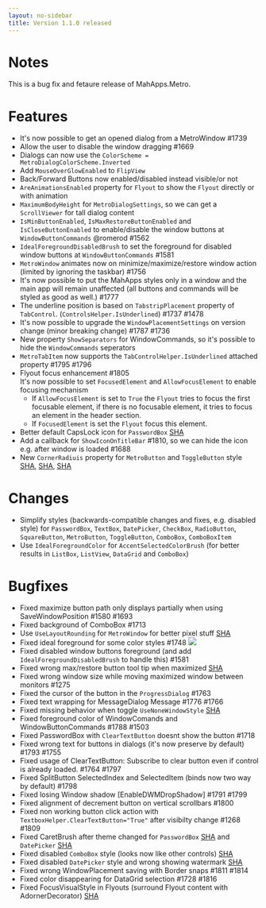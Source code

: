 ```yaml
---
layout: no-sidebar
title: Version 1.1.0 released
---
```


# Notes

This is a bug fix and fetaure release of MahApps.Metro.

# Features

- It's now possible to get an opened dialog from a MetroWindow #1739
- Allow the user to disable the window dragging #1669
- Dialogs can now use the `ColorScheme = MetroDialogColorScheme.Inverted`
- Add `MouseOverGlowEnabled` to `FlipView`
- Back/Forward Buttons now enabled/disabled instead visible/or not
- `AreAnimationsEnabled` property for `Flyout` to show the `Flyout` directly or with animation
- `MaximumBodyHeight` for `MetroDialogSettings`, so we can get a `ScrollViewer` for tall dialog content
- `IsMinButtonEnabled`, `IsMaxRestoreButtonEnabled` and `IsCloseButtonEnabled` to enable/disable the window buttons at `WindowButtonCommands` @romerod #1562
- `IdealForegroundDisabledBrush` to set the foreground for disabled window buttons at `WindowButtonCommands` #1581
- `MetroWindow` animates now on minimize/maximize/restore window action (limited by ignoring the taskbar) #1756
- It's now possible to put the MahApps styles only in a window and the main app will remain unaffected (all buttons and commands will be styled as good as well.) #1777
- The underline position is based on `TabstripPlacement` property of `TabControl`. (`ControlsHelper.IsUnderlined`) #1737 #1478
- It's now possible to upgrade the `WindowPlacementSettings` on version change (minor breaking change) #1787 #1736
- New property `ShowSeparators` for WindowCommands, so it's possible to hide the `WindowCommands` seperators
- `MetroTabItem` now supports the `TabControlHelper.IsUnderlined` attached property #1795 #1796
- Flyout focus enhancement #1805  
It's now possible to set `FocusedElement` and `AllowFocusElement` to enable focusing mechanism
  + If `AllowFocusElement` is set to `True` the `Flyout` tries to focus the first focusable element, if there is no focusable element, it tries to focus an element in the header section.
  + If `FocusedElement` is set the `Flyout` focus this element.
- Better default CapsLock icon for `PasswordBox` [SHA](https://github.com/MahApps/MahApps.Metro/commit/709abc49abb575017a8bb660bc129656172824b5)
- Add a callback for `ShowIconOnTitleBar` #1810, so we can hide the icon e.g. after window is loaded #1688
- New `CornerRadiuis` property for `MetroButton` and `ToggleButton` style [SHA](https://github.com/MahApps/MahApps.Metro/commit/efdc5f8e57a3b85d81969bd04dc7ff27e199e9ea), [SHA](https://github.com/MahApps/MahApps.Metro/commit/d4ff9da467533eeee6959fe2ed3cf4755ce852ec), [SHA](https://github.com/MahApps/MahApps.Metro/commit/cd31273b5005d950b0725684ecf193f3e19c6319)

# Changes
- Simplify styles (backwards-compatible changes and fixes, e.g. disabled style) for `PasswordBox`, `TextBox`, `DatePicker`, `CheckBox`, `RadioButton`, `SquareButton`, `MetroButton`, `ToggleButton`, `ComboBox`, `ComboBoxItem`
- Use `IdealForegroundColor` for `AccentSelectedColorBrush` (for better results in `ListBox`, `ListView`, `DataGrid` and `ComboBox`)

# Bugfixes

- Fixed maximize button path only displays partially when using SaveWindowPosition #1580 #1693
- Fixed background of ComboBox #1713
- Use `UseLayoutRounding` for `MetroWindow` for better pixel stuff [SHA](https://github.com/MahApps/MahApps.Metro/commit/b3c19573ba52847aa42fe1c0ff3ef064e8d9ba17)
- Fixed ideal foreground for some color styles #1748
![](https://camo.githubusercontent.com/9df3efb07f02b8d95a471a493762433fa8eb442c/687474703a2f2f6673312e64697265637475706c6f61642e6e65742f696d616765732f3135303131312f79766a356e3333352e706e67)
- Fixed disabled window buttons foreground (and add `IdealForegroundDisabledBrush` to handle this) #1581
- Fixed wrong max/restore button tool tip when maximized [SHA](https://github.com/MahApps/MahApps.Metro/commit/4a1a8f91c6588c034a6e5ef3fac64e4eacce6845)
- Fixed wrong window size while moving maximized window between monitors #1275 
- Fixed the cursor of the button in the `ProgressDialog` #1763 
- Fixed text wrapping for MessageDialog Message #1776 #1766 
- Fixed missing behavior when toggle `UseNoneWindowStyle` [SHA](https://github.com/MahApps/MahApps.Metro/commit/c1d36f5eb4b22cea92383c256f4c1102141696ce)
- Fixed foreground color of WindowComands and WindowButtonCommands #1788 #1503
- Fixed PasswordBox with `ClearTextButton` doesnt show the button #1718
- Fixed wrong text for buttons in dialogs (it's now preserve by default) #1793 #1755
- Fixed usage of ClearTextButton: Subscribe to clear button even if control is already loaded. #1764 #1797
- Fixed SplitButton SelectedIndex and SelectedItem (binds now two way by default) #1798
- Fixed losing Window shadow [EnableDWMDropShadow] #1791 #1799
- Fixed alignment of decrement button on vertical scrollbars #1800
- Fixed non working button click action with `TextboxHelper.ClearTextButton="True"` after visibilty change #1268 #1809
- Fixed CaretBrush after theme changed for `PasswordBox` [SHA](https://github.com/MahApps/MahApps.Metro/commit/a5808a1c1e0272e38f57f69c1d5cb5a1ee9dfca8) and `DatePicker` [SHA](https://github.com/MahApps/MahApps.Metro/commit/74ff36001e92a722b65f532c4c651e48d653b4a9) 
- Fixed disabled `ComboBox` style (looks now like other controls) [SHA](https://github.com/MahApps/MahApps.Metro/commit/97fa00f0f7588f6f6b63ec33bd9144d431d827d1)
- Fixed disabled `DatePicker` style and wrong showing watermark [SHA](https://github.com/MahApps/MahApps.Metro/commit/96c23f54385d31e4492cb149446242cfdafe02da)
- Fixed wrong WindowPlacement saving with Border snaps #1811 #1814
- Fixed color disappearing for DataGrid selection #1728 #1816
- Fixed FocusVisualStyle in Flyouts (surround Flyout content with AdornerDecorator) [SHA](https://github.com/MahApps/MahApps.Metro/commit/dc58b92f815484de8866d4af608fad22b699047d)

